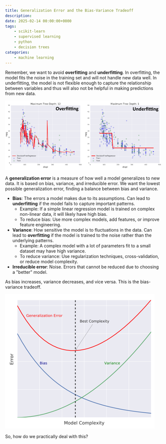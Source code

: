 ```yaml
---
title: Generalization Error and the Bias-Variance Tradeoff
description: 
date: 2025-02-14 00:00:00+0000
tags: 
    - scikit-learn
    - supervised learning
    - python
    - decision trees
categories:
    - machine learning
---
```


Remember, we want to avoid **overfitting** and **underfitting**. In overfitting, the model fits the noise in the training set and will not handle new data well. In underfitting, the model is not flexible enough to capture the relationship between variables and thus will also not be helpful in making predictions from new data. 

![Source: DataCamp](overfitting_underfitting.png)

A **generalization error** is a measure of how well a model generalizes to new data. It is based on bias, variance, and irreducible error. We want the lowest possible generalization error, finding a balance between bias and variance. 
* **Bias**: The errors a model makes due to its assumptions. Can lead to **underfitting** if the model fails to capture important patterns. 
    * Example: If a simple linear regression model is trained on complex non-linear data, it will likely have high bias. 
    * To reduce bias: Use more complex models, add features, or improve feature engineering. 
* **Variance**: How sensitive the model is to fluctuations in the data. Can lead to **overfitting** if the model is trained to the noise rather than the underlying patterns. 
    * Example: A complex model with a lot of parameters fit to a small dataset may have high variance. 
    * To reduce variance: Use regularization techniques, cross-validation, or reduce model complexity. 
* **Irreducible error**: Noise. Errors that cannot be reduced due to choosing a "better" model. 

As bias increases, variance decreases, and vice versa. This is the bias-variance tradeoff. 

![Source: DataCamp](bias_variance_tradeoff.png)

So, how do we practically deal with this?

